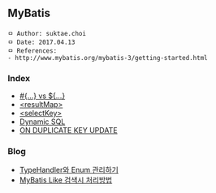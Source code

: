 ## MyBatis

```
ㅁ Author: suktae.choi
ㅁ Date: 2017.04.13
ㅁ References:
- http://www.mybatis.org/mybatis-3/getting-started.html
```

### Index
- [#{...} vs ${...}](%23-%24)
- [\<resultMap\>](resultMap)
- [\<selectKey\>](https://github.com/agongi/study/tree/master/orm/mybatis/selectkey)
- [Dynamic SQL](dynamic-sql)
- [ON DUPLICATE KEY UPDATE](on-duplicate-key-update)

### Blog
- [TypeHandler와 Enum 관리하기](https://www.holaxprogramming.com/2015/11/12/spring-boot-mybatis-typehandler/)
- [MyBatis Like 검색시 처리방법](http://fruitdev.tistory.com/60)
